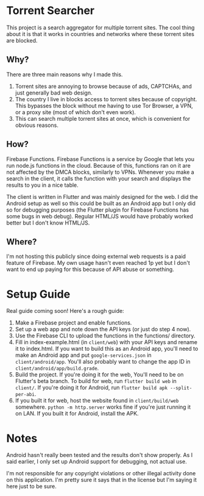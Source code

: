 # Torrent Searcher
This project is a search aggregator for multiple torrent sites. The cool thing about it is that it works in countries and networks where these torrent sites are blocked.

## Why?
There are three main reasons why I made this.

1. Torrent sites are annoying to browse because of ads, CAPTCHAs, and just generally bad web design.
2. The country I live in blocks access to torrent sites because of copyright. This bypasses the block without me having to use Tor Browser, a VPN, or a proxy site (most of which don't even work).
3. This can search multiple torrent sites at once, which is convenient for obvious reasons.

## How?
Firebase Functions. Firebase Functions is a service by Google that lets you run node.js functions in the cloud. Because of this, functions ran on it are not affected by the DMCA blocks, similarly to VPNs. Whenever you make a search in the client, it calls the function with your search and displays the results to you in a nice table.

The client is written in Flutter and was mainly designed for the web. I did the Android setup as well so this could be built as an Android app but I only did so for debugging purposes (the Flutter plugin for Firebase Functions has some bugs in web debug). Regular HTML/JS would have probably worked better but I don't know HTML/JS.

## Where?
I'm not hosting this publicly since doing external web requests is a paid feature of Firebase. My own usage hasn't even reached 1p yet but I don't want to end up paying for this because of API abuse or something.

# Setup Guide
Real guide coming soon! Here's a rough guide:

1. Make a Firebase project and enable functions.
2. Set up a web app and note down the API keys (or just do step 4 now).
3. Use the Firebase CLI to upload the functions in the functions/ directory.
4. Fill in index-example.html (in `client/web`) with your API keys and rename it to index.html. If you want to build this as an Android app, you'll need to make an Android app and put `google-services.json` in `client/android/app`. You'll also probably want to change the app ID in `client/android/app/build.grade`.
5. Build the project. If you're doing it for the web, You'll need to be on Flutter's beta branch. To build for web, run `flutter build web` in `client/`. If you're doing it for Android, run `flutter build apk --split-per-abi`.
6. If you built it for web, host the website found in `client/build/web` somewhere. `python -m http.server` works fine if you're just running it on LAN. If you built it for Android, install the APK.

# Notes

Android hasn't really been tested and the results don't show properly. As I said earlier, I only set up Android support for debugging, not actual use.

I'm not responsible for any copyright violations or other illegal activity done on this application. I'm pretty sure it says that in the license but I'm saying it here just to be sure.
